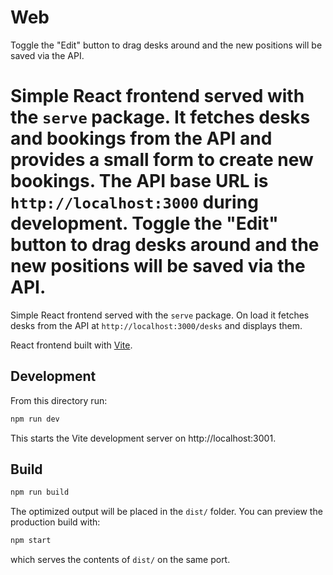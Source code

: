 # Web

Toggle the "Edit" button to drag desks around and the new positions will be saved via the API.

Simple React frontend served with the `serve` package.
It fetches desks and bookings from the API and provides a small form to create new bookings.
The API base URL is `http://localhost:3000` during development.
Toggle the "Edit" button to drag desks around and the new positions will be saved via the API.
=======

Simple React frontend served with the `serve` package.
On load it fetches desks from the API at `http://localhost:3000/desks` and displays them.

React frontend built with [Vite](https://vitejs.dev/).

## Development

From this directory run:

```bash
npm run dev
```

This starts the Vite development server on http://localhost:3001.

## Build

```bash
npm run build
```

The optimized output will be placed in the `dist/` folder. You can preview the
production build with:

```bash
npm start
```

which serves the contents of `dist/` on the same port.

